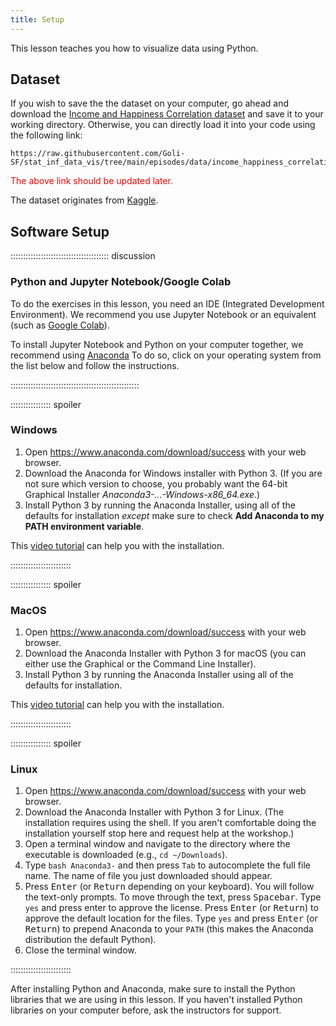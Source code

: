 ```yaml
---
title: Setup
---
```


This lesson teaches you how to visualize data using Python. 

## Dataset

If you wish to save the the dataset on your computer, go ahead and download the 
[Income and Happiness Correlation dataset](data/income_happiness_correlation.csv) and save it to your working directory. 
Otherwise, you can directly load it into your code using the following link:

```
https://raw.githubusercontent.com/Goli-SF/stat_inf_data_vis/tree/main/episodes/data/income_happiness_correlation.csv
```

<span style="color: red;">The above link should be updated later.</span> 

The dataset originates from [Kaggle](https://www.kaggle.com/datasets/levyedgar44/income-and-happiness-correction).

## Software Setup

::::::::::::::::::::::::::::::::::::::: discussion

### Python and Jupyter Notebook/Google Colab

To do the exercises in this lesson, you need an IDE (Integrated Development Environment). We recommend you use Jupyter Notebook or an equivalent 
(such as [Google Colab](https://colab.google/)). 

To install Jupyter Notebook and Python on your computer together, we recommend using [Anaconda](https://www.anaconda.com/download/success)
To do so, click on your operating system from the list below and follow the instructions. 

:::::::::::::::::::::::::::::::::::::::::::::::::::

:::::::::::::::: spoiler

### Windows

1. Open https://www.anaconda.com/download/success with your web browser.
2. Download the Anaconda for Windows installer with Python 3. (If you are not sure which version to choose, you probably want the 64-bit 
Graphical Installer *Anaconda3-...-Windows-x86_64.exe*.)
3. Install Python 3 by running the Anaconda Installer, using all of the defaults for installation *except* make sure to check 
**Add Anaconda to my PATH environment variable**.

This [video tutorial](https://www.youtube.com/watch?v=xxQ0mzZ8UvA) can help you with the installation. 

::::::::::::::::::::::::

:::::::::::::::: spoiler

### MacOS

1. Open https://www.anaconda.com/download/success with your web browser.
2. Download the Anaconda Installer with Python 3 for macOS (you can either use the Graphical or the Command Line Installer).
3. Install Python 3 by running the Anaconda Installer using all of the defaults for installation.

This [video tutorial](https://www.youtube.com/watch?v=TcSAln46u9U) can help you with the installation.


::::::::::::::::::::::::


:::::::::::::::: spoiler

### Linux

1. Open https://www.anaconda.com/download/success with your web browser.
2. Download the Anaconda Installer with Python 3 for Linux.
(The installation requires using the shell. If you aren't comfortable doing the installation yourself stop here and request help at the workshop.)
3. Open a terminal window and navigate to the directory where the executable is downloaded (e.g., `cd ~/Downloads`).
4. Type
```bash Anaconda3-```
and then press `Tab` to autocomplete the full file name. The name of file you just downloaded should appear.
5. Press <kbd>Enter</kbd> (or <kbd>Return</kbd> depending on your keyboard). You will follow the text-only prompts. To move through the text, 
press <kbd>Spacebar</kbd>. Type `yes` and press enter to approve the license. Press <kbd>Enter</kbd> (or <kbd>Return</kbd>) to approve the default location 
for the files. Type `yes` and press <kbd>Enter</kbd> (or <kbd>Return</kbd>) to prepend Anaconda to your `PATH` (this makes the Anaconda distribution the default Python).
6. Close the terminal window.

::::::::::::::::::::::::


After installing Python and Anaconda, make sure to install the Python libraries that we are using in this lesson. If you haven't installed Python libraries on your 
computer before, ask the instructors for support. 
